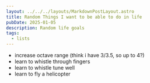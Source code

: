 ```yaml
---
layout: ../../../layouts/MarkdownPostLayout.astro
title: Random Things I want to be able to do in life
pubDate: 2025-01-05
description: Random life goals
tags:
  - lists
---
```


- increase octave range (think i have 3/3.5, so up to 4?)
- learn to whistle through fingers
- learn to whistle tune well
- learn to fly a helicopter


 



